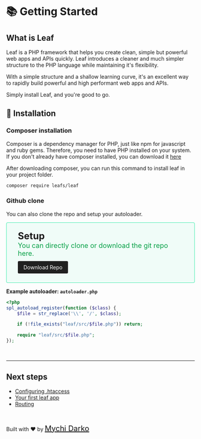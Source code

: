 # 📚 Getting Started

## What is Leaf

Leaf is a PHP framework that helps you create clean, simple but powerful web apps and APIs quickly. Leaf introduces a cleaner and much simpler structure to the PHP language while maintaining it's flexibility.

With a simple structure and a shallow learning curve, it's an excellent way to rapidly build powerful and high performant web apps and APIs.

Simply install Leaf, and you're good to go.

## 📁 Installation

### Composer installation

Composer is a dependency manager for PHP, just like npm for javascript and ruby gems. Therefore, you need to have PHP installed on your system. If you don't already have composer installed, you can download it [here](https://getcomposer.org/)

After downloading composer, you can run this command to install leaf in your project folder.

```bash
composer require leafs/leaf
```

### Github clone

You can also clone the repo and setup your autoloader.

<div style="border: 1px solid rgba(10, 230, 150, 0.8); border-radius: 4px; background: rgba(10, 230, 150, 0.05); padding: 20px 30px; padding-bottom: 32px;">
  <div style="font-weight: bolder; font-size: 25px; margin-bottom: -18px !important;">Setup</div>
    <p style="color: rgb(5, 160, 70); font-size: 18px;">
       You can directly clone or download the git repo here.
    </p>
    <a
      href="https://github.com/leafsphp/leaf/archive/v2.4.0.zip"
      style="background: #202020; color: white; text-decoration: none; padding: 8px 15px; border-radius: 3px;"
      download
    >Download Repo</a>
</div>

**Example autoloader: `autoloader.php`**

```php
<?php
spl_autoload_register(function ($class) {
    $file = str_replace('\\', '/', $class);

    if (!file_exists("leaf/src/$file.php")) return;

    require "leaf/src/$file.php";
});
```

<br>
<hr>

## Next steps

- [Configuring .htaccess](leaf/v/2.4/intro/htaccess)
- [Your first leaf app](leaf/v/2.4/intro/first)
- [Routing](leaf/v/2.4/routing/)

<br>

Built with ❤ by <a href="https://mychi.netlify.app" style="font-size: 20px; color: #111;" target="_blank">Mychi Darko</a>
